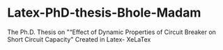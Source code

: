# Latex-PhD-thesis-Bhole-Madam
The Ph.D. Thesis on "“Effect of Dynamic Properties of Circuit Breaker on Short Circuit Capacity" Created in Latex- XeLaTex
